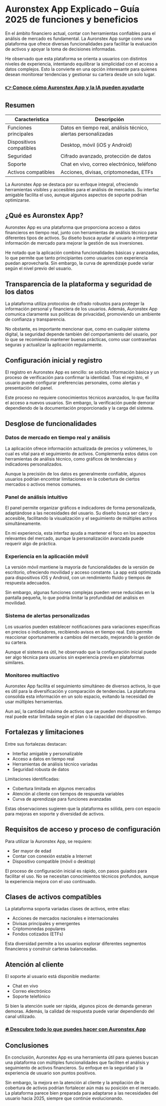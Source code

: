 # Auronstex App Explicado – Guía 2025 de funciones y beneficios
 

En el ámbito financiero actual, contar con herramientas confiables para el análisis de mercado es fundamental. La Auronstex App surge como una plataforma que ofrece diversas funcionalidades para facilitar la evaluación de activos y apoyar la toma de decisiones informadas.

He observado que esta plataforma se orienta a usuarios con distintos niveles de experiencia, intentando equilibrar la simplicidad con el acceso a datos complejos. Esto la convierte en una opción interesante para quienes desean monitorear tendencias y gestionar su cartera desde un solo lugar.

### [👉 Conoce cómo Auronstex App y la IA pueden ayudarte](https://tinyurl.com/29lra7hk)
## Resumen

| Característica           | Descripción                          |
|-------------------------|------------------------------------|
| Funciones principales   | Datos en tiempo real, análisis técnico, alertas personalizadas |
| Dispositivos compatibles | Desktop, móvil (iOS y Android)     |
| Seguridad               | Cifrado avanzado, protección de datos |
| Soporte                 | Chat en vivo, correo electrónico, teléfono |
| Activos compatibles     | Acciones, divisas, criptomonedas, ETFs |

La Auronstex App se destaca por su enfoque integral, ofreciendo herramientas visibles y accesibles para el análisis de mercados. Su interfaz amigable facilita el uso, aunque algunos aspectos de soporte podrían optimizarse.

## ¿Qué es Auronstex App?

Auronstex App es una plataforma que proporciona acceso a datos financieros en tiempo real, junto con herramientas de análisis técnico para diferentes tipos de activos. Su diseño busca ayudar al usuario a interpretar información de mercado para mejorar la gestión de sus inversiones.

He notado que la aplicación combina funcionalidades básicas y avanzadas, lo que permite que tanto principiantes como usuarios con experiencia puedan aprovecharla. Sin embargo, la curva de aprendizaje puede variar según el nivel previo del usuario.

## Transparencia de la plataforma y seguridad de los datos

La plataforma utiliza protocolos de cifrado robustos para proteger la información personal y financiera de los usuarios. Además, Auronstex App comunica claramente sus políticas de privacidad, promoviendo un ambiente de confianza y transparencia.

No obstante, es importante mencionar que, como en cualquier sistema digital, la seguridad depende también del comportamiento del usuario, por lo que se recomienda mantener buenas prácticas, como usar contraseñas seguras y actualizar la aplicación regularmente.

## Configuración inicial y registro

El registro en Auronstex App es sencillo: se solicita información básica y un proceso de verificación para confirmar la identidad. Tras el registro, el usuario puede configurar preferencias personales, como alertas y presentación del panel.

Este proceso no requiere conocimientos técnicos avanzados, lo que facilita el acceso a nuevos usuarios. Sin embargo, la verificación puede demorar dependiendo de la documentación proporcionada y la carga del sistema.

## Desglose de funcionalidades

### Datos de mercado en tiempo real y análisis

La aplicación ofrece información actualizada de precios y volúmenes, lo cual es vital para el seguimiento de activos. Complementa estos datos con herramientas de análisis técnico, como gráficos de tendencias y indicadores personalizados.

Aunque la precisión de los datos es generalmente confiable, algunos usuarios podrían encontrar limitaciones en la cobertura de ciertos mercados o activos menos comunes.

### Panel de análisis intuitivo

El panel permite organizar gráficos e indicadores de forma personalizada, adaptándose a las necesidades del usuario. Su diseño busca ser claro y accesible, facilitando la visualización y el seguimiento de múltiples activos simultáneamente.

En mi experiencia, esta interfaz ayuda a mantener el foco en los aspectos relevantes del mercado, aunque la personalización avanzada puede requerir algo de práctica.

### Experiencia en la aplicación móvil

La versión móvil mantiene la mayoría de funcionalidades de la versión de escritorio, ofreciendo movilidad y acceso constante. La app está optimizada para dispositivos iOS y Android, con un rendimiento fluido y tiempos de respuesta adecuados.

Sin embargo, algunas funciones complejas pueden verse reducidas en la pantalla pequeña, lo que podría limitar la profundidad del análisis en movilidad.

### Sistema de alertas personalizadas

Los usuarios pueden establecer notificaciones para variaciones específicas en precios o indicadores, recibiendo avisos en tiempo real. Esto permite reaccionar oportunamente a cambios del mercado, mejorando la gestión de su cartera.

Aunque el sistema es útil, he observado que la configuración inicial puede ser algo técnica para usuarios sin experiencia previa en plataformas similares.

### Monitoreo multiactivo

Auronstex App facilita el seguimiento simultáneo de diversos activos, lo que es útil para la diversificación y comparación de tendencias. La plataforma consolida esta información en un solo espacio, evitando la necesidad de usar múltiples herramientas.

Aun así, la cantidad máxima de activos que se pueden monitorear en tiempo real puede estar limitada según el plan o la capacidad del dispositivo.

## Fortalezas y limitaciones

Entre sus fortalezas destacan:

- Interfaz amigable y personalizable  
- Acceso a datos en tiempo real  
- Herramientas de análisis técnico variadas  
- Seguridad robusta de datos  

Limitaciones identificadas:

- Cobertura limitada en algunos mercados  
- Atención al cliente con tiempos de respuesta variables  
- Curva de aprendizaje para funciones avanzadas  

Estas observaciones sugieren que la plataforma es sólida, pero con espacio para mejoras en soporte y diversidad de activos.

## Requisitos de acceso y proceso de configuración

Para utilizar la Auronstex App, se requiere:

- Ser mayor de edad  
- Contar con conexión estable a Internet  
- Dispositivo compatible (móvil o desktop)  

El proceso de configuración inicial es rápido, con pasos guiados para facilitar el uso. No se necesitan conocimientos técnicos profundos, aunque la experiencia mejora con el uso continuado.

## Clases de activos compatibles

La plataforma soporta variadas clases de activos, entre ellas:

- Acciones de mercados nacionales e internacionales  
- Divisas principales y emergentes  
- Criptomonedas populares  
- Fondos cotizados (ETFs)  

Esta diversidad permite a los usuarios explorar diferentes segmentos financieros y construir carteras balanceadas.

## Atención al cliente

El soporte al usuario está disponible mediante:

- Chat en vivo  
- Correo electrónico  
- Soporte telefónico  

Si bien la atención suele ser rápida, algunos picos de demanda generan demoras. Además, la calidad de respuesta puede variar dependiendo del canal utilizado.

### [🔥 Descubre todo lo que puedes hacer con Auronstex App](https://tinyurl.com/29lra7hk)
## Conclusiones

En conclusión, Auronstex App es una herramienta útil para quienes buscan una plataforma con múltiples funcionalidades que faciliten el análisis y seguimiento de activos financieros. Su enfoque en la seguridad y la experiencia de usuario son puntos positivos.

Sin embargo, la mejora en la atención al cliente y la ampliación de la cobertura de activos podrían fortalecer aún más su posición en el mercado. La plataforma parece bien preparada para adaptarse a las necesidades del usuario hacia 2025, siempre que continúe evolucionando.